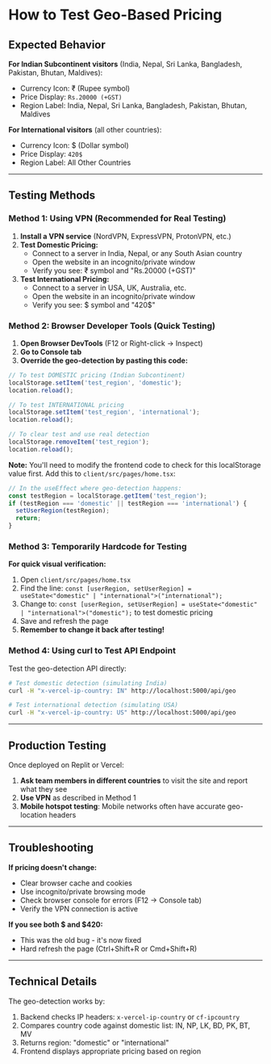 # How to Test Geo-Based Pricing

## Expected Behavior

**For Indian Subcontinent visitors** (India, Nepal, Sri Lanka, Bangladesh, Pakistan, Bhutan, Maldives):
- Currency Icon: ₹ (Rupee symbol)
- Price Display: `Rs.20000 (+GST)`
- Region Label: India, Nepal, Sri Lanka, Bangladesh, Pakistan, Bhutan, Maldives

**For International visitors** (all other countries):
- Currency Icon: $ (Dollar symbol)
- Price Display: `420$`
- Region Label: All Other Countries

---

## Testing Methods

### Method 1: Using VPN (Recommended for Real Testing)

1. **Install a VPN service** (NordVPN, ExpressVPN, ProtonVPN, etc.)
2. **Test Domestic Pricing:**
   - Connect to a server in India, Nepal, or any South Asian country
   - Open the website in an incognito/private window
   - Verify you see: ₹ symbol and "Rs.20000 (+GST)"
3. **Test International Pricing:**
   - Connect to a server in USA, UK, Australia, etc.
   - Open the website in an incognito/private window
   - Verify you see: $ symbol and "420$"

### Method 2: Browser Developer Tools (Quick Testing)

1. **Open Browser DevTools** (F12 or Right-click → Inspect)
2. **Go to Console tab**
3. **Override the geo-detection by pasting this code:**

```javascript
// To test DOMESTIC pricing (Indian Subcontinent)
localStorage.setItem('test_region', 'domestic');
location.reload();

// To test INTERNATIONAL pricing
localStorage.setItem('test_region', 'international');
location.reload();

// To clear test and use real detection
localStorage.removeItem('test_region');
location.reload();
```

**Note:** You'll need to modify the frontend code to check for this localStorage value first. Add this to `client/src/pages/home.tsx`:

```javascript
// In the useEffect where geo-detection happens:
const testRegion = localStorage.getItem('test_region');
if (testRegion === 'domestic' || testRegion === 'international') {
  setUserRegion(testRegion);
  return;
}
```

### Method 3: Temporarily Hardcode for Testing

**For quick visual verification:**

1. Open `client/src/pages/home.tsx`
2. Find the line: `const [userRegion, setUserRegion] = useState<"domestic" | "international">("international");`
3. Change to: `const [userRegion, setUserRegion] = useState<"domestic" | "international">("domestic");` to test domestic pricing
4. Save and refresh the page
5. **Remember to change it back after testing!**

### Method 4: Using curl to Test API Endpoint

Test the geo-detection API directly:

```bash
# Test domestic detection (simulating India)
curl -H "x-vercel-ip-country: IN" http://localhost:5000/api/geo

# Test international detection (simulating USA)
curl -H "x-vercel-ip-country: US" http://localhost:5000/api/geo
```

---

## Production Testing

Once deployed on Replit or Vercel:

1. **Ask team members in different countries** to visit the site and report what they see
2. **Use VPN** as described in Method 1
3. **Mobile hotspot testing**: Mobile networks often have accurate geo-location headers

---

## Troubleshooting

**If pricing doesn't change:**
- Clear browser cache and cookies
- Use incognito/private browsing mode
- Check browser console for errors (F12 → Console tab)
- Verify the VPN connection is active

**If you see both $ and $420:**
- This was the old bug - it's now fixed
- Hard refresh the page (Ctrl+Shift+R or Cmd+Shift+R)

---

## Technical Details

The geo-detection works by:
1. Backend checks IP headers: `x-vercel-ip-country` or `cf-ipcountry`
2. Compares country code against domestic list: IN, NP, LK, BD, PK, BT, MV
3. Returns region: "domestic" or "international"
4. Frontend displays appropriate pricing based on region
